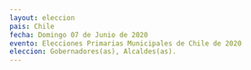 ```yaml
---
layout: eleccion
pais: Chile
fecha: Domingo 07 de Junio de 2020
evento: Elecciones Primarias Municipales de Chile de 2020
eleccion: Gobernadores(as), Alcaldes(as).
---
```



